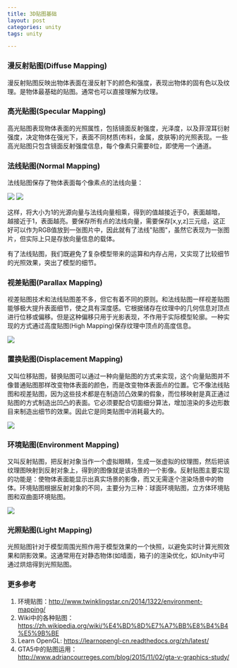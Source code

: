 ```yaml
---
title: 3D贴图基础
layout: post
categories: unity
tags: unity

---
```


### 漫反射贴图(Diffuse Mapping)

漫反射贴图反映出物体表面在漫反射下的颜色和强度，表现出物体的固有色以及纹理。是物体最基础的贴图。通常也可以直接理解为纹理。

### 高光贴图(Specular Mapping)

高光贴图表现物体表面的光照属性，包括镜面反射强度，光泽度，以及菲涅耳衍射强度，决定物体在强光下，表面不同材质(布料，金属，皮肤等)的光照表现。一些高光贴图只包含镜面反射强度信息，每个像素只需要8位，即使用一个通道。

<!--more-->

### 法线贴图(Normal Mapping)

法线贴图保存了物体表面每个像素点的法线向量：

![](/assets/image/unity/normal_map_vector.jpg "")
![](/assets/image/unity/normal_map_vector.jpg "")

这样，将大小为1的光源向量与法线向量相乘，得到的值越接近于0，表面越暗，越接近于1，表面越亮。要保存所有点的法线向量，需要保存[x,y,z]三元组，这正好可以作为RGB值放到一张图片中，因此就有了法线"贴图"，虽然它表现为一张图片，但实际上只是存放向量信息的载体。

有了法线贴图，我们既避免了复杂模型带来的运算和内存占用，又实现了比较细节的光照效果，突出了模型的细节。

### 视差贴图(Parallax Mapping)

视差贴图技术和法线贴图差不多，但它有着不同的原则。和法线贴图一样视差贴图能够极大提升表面细节，使之具有深度感。它根据储存在纹理中的几何信息对顶点进行位移或偏移。但是这种偏移只用于光影表现，不作用于实际模型轮廓。一种实现的方式通过高度贴图(High Mapping)保存纹理中顶点的高度信息。

![](/assets/image/unity/bump_map.png "")

### 置换贴图(Displacement Mapping)

又叫位移贴图，替换贴图可以通过一种向量贴图的方式来实现，这个向量贴图并不像普通贴图那样改变物体表面的颜色，而是改变物体表面点的位置。它不像法线贴图和视差贴图，因为这些技术都是在制造凹凸效果的假象，而位移映射是真正通过贴图的方式制造出凹凸的表面。它必须要配合切面细分算法，增加渲染的多边形数目来制造出细节的效果。因此它是同类贴图中消耗最大的。

![](/assets/image/unity/displacement_map.jpg "")

### 环境贴图(Environment Mapping)

又叫反射贴图，把反射对象当作一个虚拟眼睛，生成一张虚拟的纹理图，然后把该纹理图映射到反射对象上，得到的图像就是该场景的一个影像。反射贴图主要实现的功能是：使物体表面能显示出真实场景的影像，而又无需逐个渲染场景中的物体。环境贴图根据反射对象的不同，主要分为三种：球面环境贴图，立方体环境贴图和双曲面环境贴图。

![](/assets/image/unity/reflect_map.png "")

### 光照贴图(Light Mapping)

光照贴图针对于模型周围光照作用于模型效果的一个快照，以避免实时计算光照效果和阴影效果。这通常用在对静态物体(如墙面，箱子)的渲染优化，如Unity中可通过烘焙得到光照贴图。

### 更多参考

1. 环境贴图：http://www.twinklingstar.cn/2014/1322/environment-mapping/
2. Wiki中的各种贴图：https://zh.wikipedia.org/wiki/%E4%BD%8D%E7%A7%BB%E8%B4%B4%E5%9B%BE
3. Learn OpenGL: https://learnopengl-cn.readthedocs.org/zh/latest/
4. GTA5中的贴图运用：http://www.adriancourreges.com/blog/2015/11/02/gta-v-graphics-study/